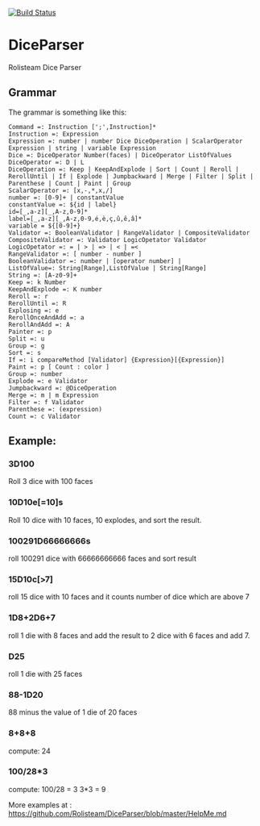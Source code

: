 
[![Build Status](http://www.rolisteam.org/sites/default/files/pixture_reloaded_logo.png)](http://www.rolisteam.org)

# DiceParser

Rolisteam Dice Parser

## Grammar
The grammar is something like this:

```
Command =: Instruction [';',Instruction]*
Instruction =: Expression
Expression =: number | number Dice DiceOperation | ScalarOperator Expression | string | variable Expression
Dice =: DiceOperator Number(faces) | DiceOperator ListOfValues
DiceOperator =: D | L
DiceOperation =: Keep | KeepAndExplode | Sort | Count | Reroll | RerollUntil | If | Explode | Jumpbackward | Merge | Filter | Split | Parenthese | Count | Paint | Group
ScalarOperator =: [x,-,*,x,/]
number =: [0-9]+ | constantValue
constantValue =: ${id | label}
id=[_,a-z][_,A-z,0-9]*
label=[_,a-z][_,A-z,0-9,é,è,ç,û,ê,â]*
variable = ${[0-9]+}
Validator =: BooleanValidator | RangeValidator | CompositeValidator
CompositeValidator =: Validator LogicOpetator Validator
LogicOpetator =: = | > | => | < | =<
RangeValidator =: [ number - number ]
BooleanValidator =: number | [operator number] |
ListOfValue=: String[Range],ListOfValue | String[Range]
String =: [A-z0-9]+
Keep =: k Number
KeepAndExplode =: K number
Reroll =: r
RerollUntil =: R
Explosing =: e
RerollOnceAndAdd =: a
RerollAndAdd =: A
Painter =: p
Split =: u
Group =: g
Sort =: s
If =: i compareMethod [Validator] {Expression}[{Expression}]
Paint =: p [ Count : color ]
Group =: number
Explode =: e Validator
Jumpbackward =: @DiceOperation
Merge =: m | m Expression
Filter =: f Validator
Parenthese =: (expression)
Count =: c Validator
```


## Example:


### 3D100
Roll 3 dice with 100 faces

### 10D10e[=10]s
Roll 10 dice with 10 faces, 10 explodes, and sort the result.

### 100291D66666666s
roll 100291 dice with 66666666666 faces and sort result

### 15D10c[>7]
roll 15 dice with 10 faces and it counts number of dice which are above 7

### 1D8+2D6+7
roll 1 die with 8 faces and add the result to 2 dice with 6 faces and add 7. 

### D25
roll 1 die with 25 faces

### 88-1D20
88 minus the value of 1 die of 20 faces

### 8+8+8
compute: 24



### 100/28*3
compute: 100/28 = 3
3*3 = 9


More examples at : https://github.com/Rolisteam/DiceParser/blob/master/HelpMe.md
